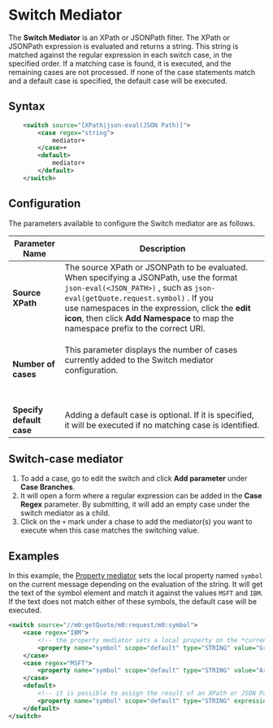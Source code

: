 # Switch Mediator

The **Switch Mediator** is an XPath or JSONPath filter. The XPath or JSONPath expression is evaluated and returns a string. This string is matched against the regular expression in each switch case, in the specified order. If a matching case is found, it is executed, and the remaining cases are not processed. If none of the case statements match and a default case is specified, the default case will be executed.

## Syntax

```xml
    <switch source="[XPath|json-eval(JSON Path)]">
        <case regex="string">
            mediator+
        </case>+
        <default>
            mediator+
        </default>
    </switch>
```

## Configuration

The parameters available to configure the Switch mediator are as follows.

<table>
<thead>
<tr class="header">
<th>Parameter Name</th>
<th>Description</th>
</tr>
</thead>
<tbody>
<tr class="odd">
<td><strong>Source XPath</strong></td>
<td>The source XPath or JSONPath to be evaluated. When specifying a JSONPath, use the format <code>json-eval(&lt;JSON_PATH&gt;)</code> , such as <code>json-eval(getQuote.request.symbol)</code> . If you use namespaces in the expression, click the <strong>edit icon</strong>, then click <strong>Add Namespace</strong> to map the namespace prefix to the correct URI.
</tr>
<tr class="even">
<td><strong>Number of cases</strong></td>
<td><p>This parameter displays the number of cases currently added to the Switch mediator configuration.</p>
<p><br />
</p></td>
</tr>
<tr class="odd">
<td><strong>Specify default case</strong></td>
<td>Adding a default case is optional. If it is specified, it will be executed if no matching case is identified.</td>
</tr>
</tbody>
</table>

## Switch-case mediator

1.  To add a case, go to edit the switch and click **Add parameter** under **Case Branches**. 
2.  It will open a form where a regular expression can be added in the **Case Regex** parameter. By submitting, it will add an empty case under the switch mediator as a child. 
3.  Click on the `+` mark under a chase to add the mediator(s) you want to execute when this case matches the switching value.

## Examples

In this example, the [Property mediator]({{base_path}}/reference/mediators/property-mediator) sets the local property named `symbol` on the current message depending on the evaluation of the string. It will get the text of the symbol element and match it against the values `MSFT` and `IBM`. If the text does not match either of these symbols, the default case will be executed.

```xml
<switch source="//m0:getQuote/m0:request/m0:symbol">
    <case regex="IBM">
        <!-- the property mediator sets a local property on the *current* message -->
        <property name="symbol" scope="default" type="STRING" value="Great stock - IBM"/>
    </case>
    <case regex="MSFT">
        <property name="symbol" scope="default" type="STRING" value="Are you sure? - MSFT"/>
    </case>
    <default>
        <!-- it is possible to assign the result of an XPath or JSON Path expression as well -->
        <property name="symbol" scope="default" type="STRING" expression="fn:concat('Normal Stock - ', //m0:getQuote/m0:request/m0:symbol)"/>
    </default>
</switch>
```
